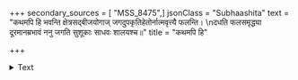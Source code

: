 +++
secondary_sources = [ "MSS_8475",]
jsonClass = "Subhaashita"
text = "कथमपि हि भवन्ति क्षेत्रसद्बीजयोगाज् जगदुपकृतिहेतोर्नात्मवृत्त्यै फलन्ति।  \nदधति फलसमृद्ध्या दूरमानम्रभावं ननु जगति सुशूकाः साधवः शालयश्च॥"
title = "कथमपि हि"

+++

<details><summary>Text</summary>

कथमपि हि भवन्ति क्षेत्रसद्बीजयोगाज् जगदुपकृतिहेतोर्नात्मवृत्त्यै फलन्ति।  
दधति फलसमृद्ध्या दूरमानम्रभावं ननु जगति सुशूकाः साधवः शालयश्च॥
</details>
